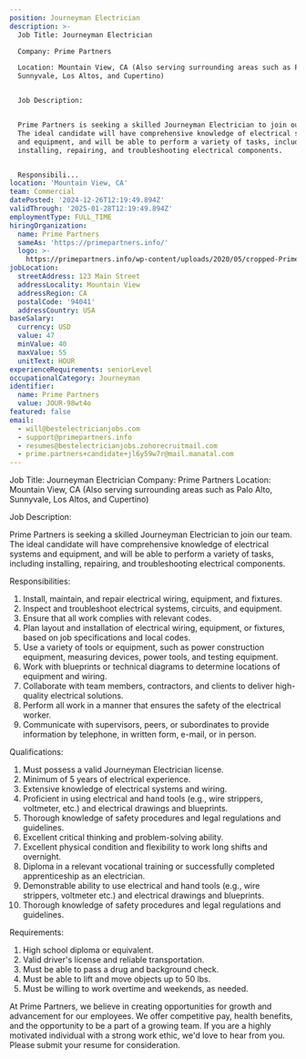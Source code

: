 ```yaml
---
position: Journeyman Electrician
description: >-
  Job Title: Journeyman Electrician 

  Company: Prime Partners 

  Location: Mountain View, CA (Also serving surrounding areas such as Palo Alto,
  Sunnyvale, Los Altos, and Cupertino)


  Job Description:


  Prime Partners is seeking a skilled Journeyman Electrician to join our team.
  The ideal candidate will have comprehensive knowledge of electrical systems
  and equipment, and will be able to perform a variety of tasks, including
  installing, repairing, and troubleshooting electrical components.


  Responsibili...
location: 'Mountain View, CA'
team: Commercial
datePosted: '2024-12-26T12:19:49.894Z'
validThrough: '2025-01-28T12:19:49.894Z'
employmentType: FULL_TIME
hiringOrganization:
  name: Prime Partners
  sameAs: 'https://primepartners.info/'
  logo: >-
    https://primepartners.info/wp-content/uploads/2020/05/cropped-Prime-Partners-Logo-NO-BG-1-1.png
jobLocation:
  streetAddress: 123 Main Street
  addressLocality: Mountain View
  addressRegion: CA
  postalCode: '94041'
  addressCountry: USA
baseSalary:
  currency: USD
  value: 47
  minValue: 40
  maxValue: 55
  unitText: HOUR
experienceRequirements: seniorLevel
occupationalCategory: Journeyman
identifier:
  name: Prime Partners
  value: JOUR-98wt4o
featured: false
email:
  - will@bestelectricianjobs.com
  - support@primepartners.info
  - resumes@bestelectricianjobs.zohorecruitmail.com
  - prime.partners+candidate+jl6y59w7r@mail.manatal.com
---
```




Job Title: Journeyman Electrician 
Company: Prime Partners 
Location: Mountain View, CA (Also serving surrounding areas such as Palo Alto, Sunnyvale, Los Altos, and Cupertino)

Job Description:

Prime Partners is seeking a skilled Journeyman Electrician to join our team. The ideal candidate will have comprehensive knowledge of electrical systems and equipment, and will be able to perform a variety of tasks, including installing, repairing, and troubleshooting electrical components.

Responsibilities:

1. Install, maintain, and repair electrical wiring, equipment, and fixtures.
2. Inspect and troubleshoot electrical systems, circuits, and equipment.
3. Ensure that all work complies with relevant codes.
4. Plan layout and installation of electrical wiring, equipment, or fixtures, based on job specifications and local codes.
5. Use a variety of tools or equipment, such as power construction equipment, measuring devices, power tools, and testing equipment.
6. Work with blueprints or technical diagrams to determine locations of equipment and wiring.
7. Collaborate with team members, contractors, and clients to deliver high-quality electrical solutions.
8. Perform all work in a manner that ensures the safety of the electrical worker.
9. Communicate with supervisors, peers, or subordinates to provide information by telephone, in written form, e-mail, or in person.

Qualifications:

1. Must possess a valid Journeyman Electrician license.
2. Minimum of 5 years of electrical experience.
3. Extensive knowledge of electrical systems and wiring.
4. Proficient in using electrical and hand tools (e.g., wire strippers, voltmeter, etc.) and electrical drawings and blueprints.
5. Thorough knowledge of safety procedures and legal regulations and guidelines.
6. Excellent critical thinking and problem-solving ability.
7. Excellent physical condition and flexibility to work long shifts and overnight.
8. Diploma in a relevant vocational training or successfully completed apprenticeship as an electrician.
9. Demonstrable ability to use electrical and hand tools (e.g., wire strippers, voltmeter etc.) and electrical drawings and blueprints.
10. Thorough knowledge of safety procedures and legal regulations and guidelines.

Requirements:

1. High school diploma or equivalent.
2. Valid driver's license and reliable transportation.
3. Must be able to pass a drug and background check.
4. Must be able to lift and move objects up to 50 lbs.
5. Must be willing to work overtime and weekends, as needed.

At Prime Partners, we believe in creating opportunities for growth and advancement for our employees. We offer competitive pay, health benefits, and the opportunity to be a part of a growing team. If you are a highly motivated individual with a strong work ethic, we'd love to hear from you. Please submit your resume for consideration.

